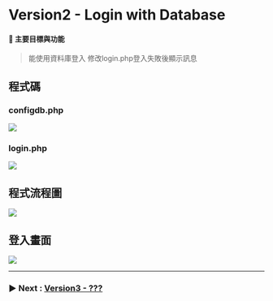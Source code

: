 # Version2 - Login with Database

####  :pushpin: 主要目標與功能
> 能使用資料庫登入
> 修改login.php登入失敗後顯示訊息

## 程式碼

### configdb.php
![](https://i.imgur.com/NKGX8sh.png)

### login.php
![](https://i.imgur.com/HyHbxaV.png)


## 程式流程圖
![](https://i.imgur.com/m5Ny0ga.png)

## 登入畫面
![](https://i.imgur.com/hgtlBn3.png)

---

### :arrow_forward: Next : [Version3 - ??? ](https://github.com/iusam-chong/Homework/tree/master/HW-0818-PHP/Version2-DB) 
